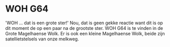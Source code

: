 # WOH G64

'WOH ... dat is een grote ster!' Nou, dat is geen gekke reactie want dit is op
dit moment de op een paar na de grootste ster. WOH G64 is te vinden in de Grote
Magelhaense Wolk. Er is ook een kleine Magelhaense Wolk, beide zijn
satellietstelsels van onze melkweg.

